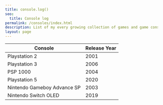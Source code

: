 ```yaml
---
title: console.log()
seo:
  title: Console log
permalink: /consoles/index.html
description: List of my every growing collection of games and game consoles.
layout: page
---
```


| Console                     | Release Year |
|-----------------------------|--------------|
| Playstation 2               | 2001         |
| Playstation 3               | 2006         |
| PSP 1000                    | 2004         |
| Playstation 5               | 2020         |
| Nintendo Gameboy Advance SP | 2003         |
| Nintendo Switch OLED        | 2019         |
